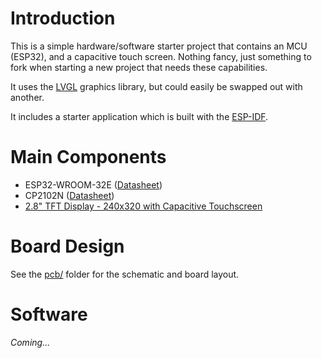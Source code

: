 # Introduction

This is a simple hardware/software starter project that contains an
MCU (ESP32), and a capacitive touch screen. Nothing fancy, just
something to fork when starting a new project that needs these capabilities.

It uses the [LVGL](https://lvgl.io/) graphics library, but could easily
be swapped out with another.

It includes a starter application which is built with the
[ESP-IDF](https://github.com/espressif/esp-idf).

# Main Components

* ESP32-WROOM-32E ([Datasheet](https://www.espressif.com/sites/default/files/documentation/esp32-wroom-32e_esp32-wroom-32ue_datasheet_en.pdf))
* CP2102N ([Datasheet](https://www.silabs.com/documents/public/data-sheets/cp2102n-datasheet.pdf))
* [2.8" TFT Display - 240x320 with Capacitive Touchscreen](https://www.adafruit.com/product/2770)

# Board Design

See the [pcb/](pcb/) folder for the schematic and board layout.

# Software

<i>Coming...</i>